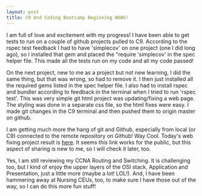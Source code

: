 ```yaml
---
layout: post
title: C9 And Coding Bootcamp Beginning WOWS!
---
```


I am full of love and excitement with my progress! I have been able to get tests to run on a couple of github projects pulled to C9. 
According to the rspec test feedback I had to have 'simplecov' on one project (one I did long ago), so I installed that gem and placed the "require 'simplecov' in 
the spec helper file. This made all the tests run on my code and all my code passed!

On the next project, new to me as a project but not new learning, I did the same thing, but that was wrong, so had to remove it. I then just 
installed all the required gems listed in the spec helper file. I also had to install rspec and bundler according to feedback in the terminal 
when I tried to run 'rspec test'. This was very simple git html project was updating/fixing a web page. The styling was done in a separate 
css file, so the html fixes were easy. I made git changes in the C9 terminal and then pushed them to origin master on github.

I am getting much more the hang of git and Github, especially from local (or C9) connected to the remote repository on Github! Way Cool. Today's
web fixing project result is [here](https://html-album-cover-heartandhandstraining.c9users.io/index.html). It seems this link works for the public,
but this aspect of sharing is new to me, so I will check it later, too.

Yes, I am still reviewing my CCNA Routing and Switching. It is challenging too, but I kind of enjoy the upper layers of the OSI stack, Application and Presentation, just a little more (maybe a lot! LOL!). And, I have been hammering away at Nursing CEUs, too, to make sure I have those out of the way, so I can do this more fun stuff!
